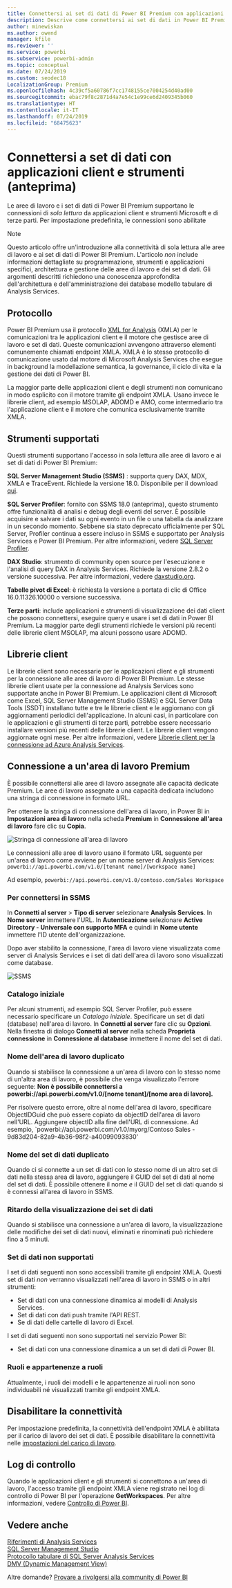 ```yaml
---
title: Connettersi ai set di dati di Power BI Premium con applicazioni client e strumenti (anteprima)
description: Descrive come connettersi ai set di dati in Power BI Premium da applicazioni client e strumenti.
author: minewiskan
ms.author: owend
manager: kfile
ms.reviewer: ''
ms.service: powerbi
ms.subservice: powerbi-admin
ms.topic: conceptual
ms.date: 07/24/2019
ms.custom: seodec18
LocalizationGroup: Premium
ms.openlocfilehash: 4c39cf5a60786f7cc1748155ce7004254d40ad00
ms.sourcegitcommit: ebac79f8c2871d4a7e54c1e99ce6d2409345b060
ms.translationtype: HT
ms.contentlocale: it-IT
ms.lasthandoff: 07/24/2019
ms.locfileid: "68475623"
---
```

# <a name="connect-to-datasets-with-client-applications-and-tools-preview"></a>Connettersi a set di dati con applicazioni client e strumenti (anteprima)

Le aree di lavoro e i set di dati di Power BI Premium supportano le connessioni di *sola lettura* da applicazioni client e strumenti Microsoft e di terze parti. Per impostazione predefinita, le connessioni sono abilitate

> [!NOTE]
> Questo articolo offre un'introduzione alla connettività di sola lettura alle aree di lavoro e ai set di dati di Power BI Premium. L'articolo *non* include informazioni dettagliate su programmazione, strumenti e applicazioni specifici, architettura e gestione delle aree di lavoro e dei set di dati. Gli argomenti descritti richiedono una conoscenza approfondita dell'architettura e dell'amministrazione dei database modello tabulare di Analysis Services.

## <a name="protocol"></a>Protocollo

Power BI Premium usa il protocollo [XML for Analysis](https://docs.microsoft.com/bi-reference/xmla/xml-for-analysis-xmla-reference) (XMLA) per le comunicazioni tra le applicazioni client e il motore che gestisce aree di lavoro e set di dati. Queste comunicazioni avvengono attraverso elementi comunemente chiamati endpoint XMLA. XMLA è lo stesso protocollo di comunicazione usato dal motore di Microsoft Analysis Services che esegue in background la modellazione semantica, la governance, il ciclo di vita e la gestione dei dati di Power BI. 

La maggior parte delle applicazioni client e degli strumenti non comunicano in modo esplicito con il motore tramite gli endpoint XMLA. Usano invece le librerie client, ad esempio MSOLAP, ADOMD e AMO, come intermediario tra l'applicazione client e il motore che comunica esclusivamente tramite XMLA.


## <a name="supported-tools"></a>Strumenti supportati

Questi strumenti supportano l'accesso in sola lettura alle aree di lavoro e ai set di dati di Power BI Premium:

**SQL Server Management Studio (SSMS)** : supporta query DAX, MDX, XMLA e TraceEvent. Richiede la versione 18.0. Disponibile per il download [qui](https://docs.microsoft.com/sql/ssms/download-sql-server-management-studio-ssms). 

**SQL Server Profiler**: fornito con SSMS 18.0 (anteprima), questo strumento offre funzionalità di analisi e debug degli eventi del server. È possibile acquisire e salvare i dati su ogni evento in un file o una tabella da analizzare in un secondo momento. Sebbene sia stato deprecato ufficialmente per SQL Server, Profiler continua a essere incluso in SSMS e supportato per Analysis Services e Power BI Premium. Per altre informazioni, vedere [SQL Server Profiler](https://docs.microsoft.com/sql/tools/sql-server-profiler/sql-server-profiler).

**DAX Studio**: strumento di community open source per l'esecuzione e l'analisi di query DAX in Analysis Services. Richiede la versione 2.8.2 o versione successiva. Per altre informazioni, vedere [daxstudio.org](https://daxstudio.org/).

**Tabelle pivot di Excel**: è richiesta la versione a portata di clic di Office 16.0.11326.10000 o versione successiva.

**Terze parti**: include applicazioni e strumenti di visualizzazione dei dati client che possono connettersi, eseguire query e usare i set di dati in Power BI Premium. La maggior parte degli strumenti richiede le versioni più recenti delle librerie client MSOLAP, ma alcuni possono usare ADOMD.

## <a name="client-libraries"></a>Librerie client

Le librerie client sono necessarie per le applicazioni client e gli strumenti per la connessione alle aree di lavoro di Power BI Premium. Le stesse librerie client usate per la connessione ad Analysis Services sono supportate anche in Power BI Premium. Le applicazioni client di Microsoft come Excel, SQL Server Management Studio (SSMS) e SQL Server Data Tools (SSDT) installano tutte e tre le librerie client e le aggiornano con gli aggiornamenti periodici dell'applicazione. In alcuni casi, in particolare con le applicazioni e gli strumenti di terze parti, potrebbe essere necessario installare versioni più recenti delle librerie client. Le librerie client vengono aggiornate ogni mese. Per altre informazioni, vedere [Librerie client per la connessione ad Azure Analysis Services](https://docs.microsoft.com/azure/analysis-services/analysis-services-data-providers).

## <a name="connecting-to-a-premium-workspace"></a>Connessione a un'area di lavoro Premium

È possibile connettersi alle aree di lavoro assegnate alle capacità dedicate Premium. Le aree di lavoro assegnate a una capacità dedicata includono una stringa di connessione in formato URL. 

Per ottenere la stringa di connessione dell'area di lavoro, in Power BI in **Impostazioni area di lavoro** nella scheda **Premium** in **Connessione all'area di lavoro** fare clic su **Copia**.

![Stringa di connessione all'area di lavoro](media/service-premium-connect-tools/connect-tools-workspace-connection.png)

Le connessioni alle aree di lavoro usano il formato URL seguente per un'area di lavoro come avviene per un nome server di Analysis Services:   
`powerbi://api.powerbi.com/v1.0/[tenant name]/[workspace name]` 

Ad esempio, `powerbi://api.powerbi.com/v1.0/contoso.com/Sales Workspace`

### <a name="to-connect-in-ssms"></a>Per connettersi in SSMS

In **Connetti al server** > **Tipo di server** selezionare **Analysis Services**. In **Nome server** immettere l'URL. In **Autenticazione** selezionare **Active Directory - Universale con supporto MFA** e quindi in **Nome utente** immettere l'ID utente dell'organizzazione. 

Dopo aver stabilito la connessione, l'area di lavoro viene visualizzata come server di Analysis Services e i set di dati dell'area di lavoro sono visualizzati come database.  

![SSMS](media/service-premium-connect-tools/connect-tools-ssms.png)

### <a name="initial-catalog"></a>Catalogo iniziale

Per alcuni strumenti, ad esempio SQL Server Profiler, può essere necessario specificare un *Catalogo iniziale*. Specificare un set di dati (database) nell'area di lavoro. In **Connetti al server** fare clic su **Opzioni**. Nella finestra di dialogo **Connetti al server** nella scheda **Proprietà connessione** in **Connessione al database** immettere il nome del set di dati.

### <a name="duplicate-workspace-name"></a>Nome dell'area di lavoro duplicato

Quando si stabilisce la connessione a un'area di lavoro con lo stesso nome di un'altra area di lavoro, è possibile che venga visualizzato l'errore seguente: **Non è possibile connettersi a powerbi://api.powerbi.com/v1.0/[nome tenant]/[nome area di lavoro].**

Per risolvere questo errore, oltre al nome dell'area di lavoro, specificare ObjectIDGuid che può essere copiato da objectID dell'area di lavoro nell'URL. Aggiungere objectID alla fine dell'URL di connessione. Ad esempio, `powerbi://api.powerbi.com/v1.0/myorg/Contoso Sales - 9d83d204-82a9-4b36-98f2-a40099093830'

### <a name="duplicate-dataset-name"></a>Nome del set di dati duplicato

Quando ci si connette a un set di dati con lo stesso nome di un altro set di dati nella stessa area di lavoro, aggiungere il GUID del set di dati al nome del set di dati. È possibile ottenere il nome *e* il GUID del set di dati quando si è connessi all'area di lavoro in SSMS. 

### <a name="delay-in-datasets-shown"></a>Ritardo della visualizzazione dei set di dati

Quando si stabilisce una connessione a un'area di lavoro, la visualizzazione delle modifiche dei set di dati nuovi, eliminati e rinominati può richiedere fino a 5 minuti. 

### <a name="unsupported-datasets"></a>Set di dati non supportati

I set di dati seguenti non sono accessibili tramite gli endpoint XMLA. Questi set di dati *non* verranno visualizzati nell'area di lavoro in SSMS o in altri strumenti: 

- Set di dati con una connessione dinamica ai modelli di Analysis Services. 
- Set di dati con dati push tramite l'API REST.
- Se di dati delle cartelle di lavoro di Excel. 

I set di dati seguenti non sono supportati nel servizio Power BI:   

- Set di dati con una connessione dinamica a un set di dati di Power BI.

### <a name="roles-and-role-memberships"></a>Ruoli e appartenenze a ruoli

Attualmente, i ruoli dei modelli e le appartenenze ai ruoli non sono individuabili né visualizzati tramite gli endpoint XMLA.

## <a name="disable-connectivity"></a>Disabilitare la connettività

Per impostazione predefinita, la connettività dell'endpoint XMLA è abilitata per il carico di lavoro dei set di dati. È possibile disabilitare la connettività nelle [impostazioni del carico di lavoro](service-admin-premium-workloads.md#workload-settings).

## <a name="audit-logs"></a>Log di controllo 

Quando le applicazioni client e gli strumenti si connettono a un'area di lavoro, l'accesso tramite gli endpoint XMLA viene registrato nei log di controllo di Power BI per l'operazione **GetWorkspaces**. Per altre informazioni, vedere [Controllo di Power BI](service-admin-auditing.md).

## <a name="see-also"></a>Vedere anche

[Riferimenti di Analysis Services](https://docs.microsoft.com/bi-reference/#pivot=home&panel=home-all)   
[SQL Server Management Studio](https://docs.microsoft.com/sql/ssms/sql-server-management-studio-ssms)   
[Protocollo tabulare di SQL Server Analysis Services](https://docs.microsoft.com/openspecs/sql_server_protocols/ms-ssas-t/b98ed40e-c27a-4988-ab2d-c9c904fe13cf)   
[DMV (Dynamic Management View)](https://docs.microsoft.com/sql/analysis-services/instances/use-dynamic-management-views-dmvs-to-monitor-analysis-services)   


Altre domande? [Provare a rivolgersi alla community di Power BI](https://community.powerbi.com/)
